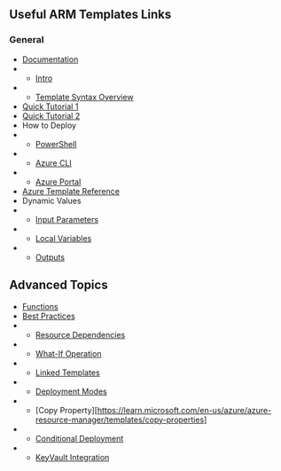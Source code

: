 ## Useful ARM Templates Links

### General

* [Documentation](https://learn.microsoft.com/en-us/azure/azure-resource-manager/templates/)
* * [Intro](https://learn.microsoft.com/en-us/azure/azure-resource-manager/templates/overview)
* * [Template Syntax Overview](https://learn.microsoft.com/en-us/azure/azure-resource-manager/templates/syntax)
* [Quick Tutorial 1](https://learn.microsoft.com/en-us/azure/azure-resource-manager/templates/deployment-tutorial-local-template)
* [Quick Tutorial 2](https://learn.microsoft.com/en-us/azure/azure-resource-manager/templates/template-tutorial-create-first-template)
* How to Deploy
* * [PowerShell](https://learn.microsoft.com/en-us/azure/azure-resource-manager/templates/deploy-powershell)
* * [Azure CLI](https://learn.microsoft.com/en-us/azure/azure-resource-manager/templates/deploy-cli)
* * [Azure Portal](https://learn.microsoft.com/en-us/azure/azure-resource-manager/templates/deploy-portal)
* [Azure Template Reference](https://learn.microsoft.com/en-us/azure/templates/)
* Dynamic Values
* * [Input Parameters](https://learn.microsoft.com/en-us/azure/azure-resource-manager/templates/parameters)
* * [Local Variables](https://learn.microsoft.com/en-us/azure/azure-resource-manager/templates/variables)
* * [Outputs](https://learn.microsoft.com/en-us/azure/azure-resource-manager/templates/outputs?tabs=azure-powershell)

## Advanced Topics

* [Functions](https://learn.microsoft.com/en-us/azure/azure-resource-manager/templates/template-functions)
* [Best Practices](https://learn.microsoft.com/en-us/azure/azure-resource-manager/templates/best-practices)
* * [Resource Dependencies](https://learn.microsoft.com/en-us/azure/azure-resource-manager/templates/best-practices#resource-dependencies)
* * [What-If Operation](https://learn.microsoft.com/en-us/azure/azure-resource-manager/templates/deploy-what-if?tabs=azure-powershell)
* * [Linked Templates](https://learn.microsoft.com/en-us/azure/azure-resource-manager/templates/template-specs-create-linked?tabs=azure-powershell)
* * [Deployment Modes](https://learn.microsoft.com/en-us/azure/azure-resource-manager/templates/deployment-modes)
* * [Copy Property][https://learn.microsoft.com/en-us/azure/azure-resource-manager/templates/copy-properties]
* * [Conditional Deployment](https://learn.microsoft.com/en-us/azure/azure-resource-manager/templates/conditional-resource-deployment)
* * [KeyVault Integration](https://learn.microsoft.com/en-us/azure/azure-resource-manager/templates/template-tutorial-use-key-vault)


